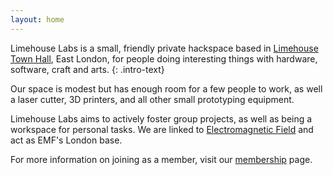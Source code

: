 ```yaml
---
layout: home
---
```


Limehouse Labs is a small, friendly private hackspace based in [Limehouse Town Hall](https://www.limehousetownhall.co.uk/), East London, for people doing interesting things with hardware, software, craft and arts.
{: .intro-text}

Our space is modest but has enough room for a few people to work, as well a laser cutter, 3D printers, and all other small prototyping equipment.

Limehouse Labs aims to actively foster group projects, as well as being a workspace for personal tasks. We are linked to <a href="https://www.emfcamp.org/">Electromagnetic Field</a> and act as EMF's London base.

For more information on joining as a member, visit our [membership](/membership) page.
